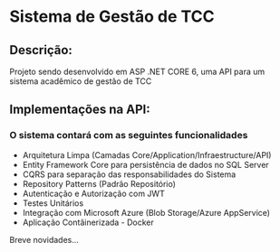 # Sistema de Gestão de TCC
## Descrição:
<p> Projeto sendo desenvolvido em ASP .NET CORE 6, uma API para um sistema acadêmico de gestão de TCC </p>

## Implementações na API:
### O sistema contará com as seguintes funcionalidades 
+ Arquitetura Limpa (Camadas Core/Application/Infraestructure/API)
+ Entity Framework Core para persistência de dados no SQL Server
+ CQRS para separação das responsabilidades do Sistema
+ Repository Patterns (Padrão Repositório)
+ Autenticação e Autorização com JWT 
+ Testes Unitários
+ Integração com Microsoft Azure (Blob Storage/Azure AppService)
+ Aplicação Contâinerizada - Docker

<p>Breve novidades...</p>
